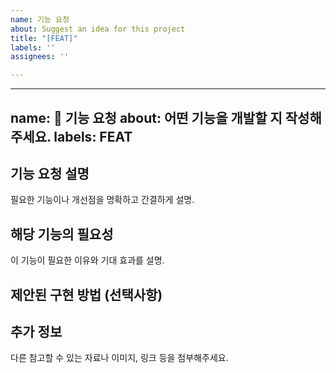 ```yaml
---
name: 기능 요청
about: Suggest an idea for this project
title: "[FEAT]"
labels: ''
assignees: ''

---
```


---
name: 🚀 기능 요청
about: 어떤 기능을 개발할 지 작성해주세요.
labels: FEAT
---

## 기능 요청 설명
필요한 기능이나 개선점을 명확하고 간결하게 설명.

## 해당 기능의 필요성
이 기능이 필요한 이유와 기대 효과를 설명.

## 제안된 구현 방법 (선택사항)


## 추가 정보
다른 참고할 수 있는 자료나 이미지, 링크 등을 첨부해주세요.
